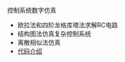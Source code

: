 
控制系统数字仿真
* 欧拉法和四阶龙格库塔法求解RC电路
* 结构图法仿真复杂控制系统
* 离散相似法仿真
* [代码介绍](https://blog.csdn.net/weixin_39059031/article/category/8305370)
